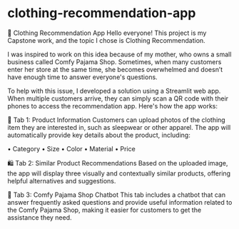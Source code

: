 # clothing-recommendation-app

👚 Clothing Recommendation App
Hello everyone!
This project is my Capstone work, and the topic I chose is Clothing Recommendation.

I was inspired to work on this idea because of my mother, who owns a small business called Comfy Pajama Shop. Sometimes, when many customers enter her store at the same time, she becomes overwhelmed and doesn’t have enough time to answer everyone's questions.

To help with this issue, I developed a solution using a Streamlit web app. When multiple customers arrive, they can simply scan a QR code with their phones to access the recommendation app. Here's how the app works:

🧵 Tab 1: Product Information
Customers can upload photos of the clothing item they are interested in, such as sleepwear or other apparel. The app will automatically provide key details about the product, including:

• Category
• Size
• Color
• Material
• Price

🛍️ Tab 2: Similar Product Recommendations
Based on the uploaded image, the app will display three visually and contextually similar products, offering helpful alternatives and suggestions.

💬 Tab 3: Comfy Pajama Shop Chatbot
This tab includes a chatbot that can answer frequently asked questions and provide useful information related to the Comfy Pajama Shop, making it easier for customers to get the assistance they need.
